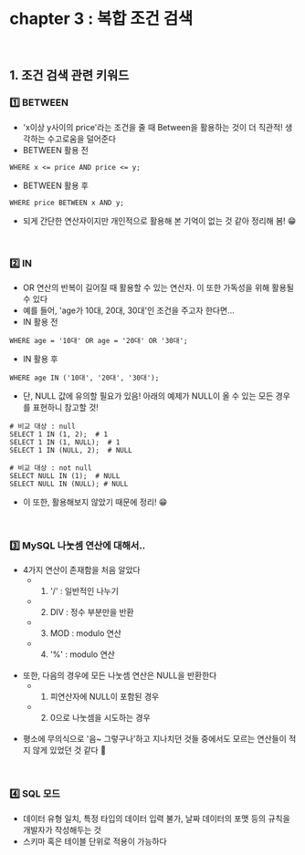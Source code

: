 # chapter 3 : 복합 조건 검색

<br>

## 1. 조건 검색 관련 키워드
### 1️⃣ BETWEEN
- 'x이상 y사이의 price'라는 조건을 줄 때 Between을 활용하는 것이 더 직관적! 생각하는 수고로움을 덜어준다
- BETWEEN 활용 전

```mysql
WHERE x <= price AND price <= y;
```

- BETWEEN 활용 후

```mysql
WHERE price BETWEEN x AND y;
```

- 되게 간단한 연산자이지만 개인적으로 활용해 본 기억이 없는 것 같아 정리해 봄! 😁

<br>

### 2️⃣ IN
- OR 연산의 반복이 길어질 때 활용할 수 있는 연산자. 이 또한 가독성을 위해 활용될 수 있다
- 예를 들어, 'age가 10대, 20대, 30대'인 조건을 주고자 한다면...
- IN 활용 전

```mysql
WHERE age = '10대' OR age = '20대' OR '30대';
```

- IN 활용 후

```mysql
WHERE age IN ('10대', '20대', '30대');
```

- 단, NULL 값에 유의할 필요가 있음! 아래의 예제가 NULL이 올 수 있는 모든 경우를 표현하니 참고할 것!

```mysql
# 비교 대상 : null
SELECT 1 IN (1, 2);  # 1
SELECT 1 IN (1, NULL);  # 1
SELECT 1 IN (NULL, 2);  # NULL

# 비교 대상 : not null
SELECT NULL IN (1);  # NULL
SELECT NULL IN (NULL); # NULL
```

- 이 또한, 활용해보지 않았기 때문에 정리! 😁

<br>

### 3️⃣ MySQL 나눗셈 연산에 대해서..
- 4가지 연산이 존재함을 처음 알았다
    - 1. '/' : 일반적인 나누기
    - 2. DIV : 정수 부분만을 반환
    - 3. MOD : modulo 연산
    - 4. '%' : modulo 연산
    <br>
- 또한, 다음의 경우에 모든 나눗셈 연산은 NULL을 반환한다
    - 1. 피연산자에 NULL이 포함된 경우
    - 2. 0으로 나눗셈을 시도하는 경우
    <br>
- 평소에 무의식으로 '음~ 그렇구나'하고 지나치던 것들 중에서도 모르는 연산들이 적지 않게 있었던 것 같다 🧐

<br>

### 4️⃣ SQL 모드
- 데이터 유형 일치, 특정 타입의 데이터 입력 불가, 날짜 데이터의 포맷 등의 규칙을 개발자가 작성해두는 것
- 스키마 혹은 테이블 단위로 적용이 가능하다

<br>
